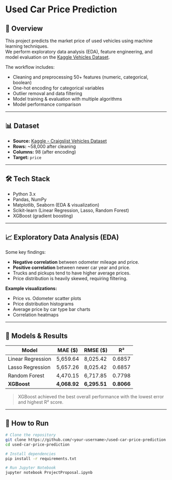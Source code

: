 # Used Car Price Prediction

## 📌 Overview
This project predicts the market price of used vehicles using machine learning techniques.  
We perform exploratory data analysis (EDA), feature engineering, and model evaluation on the [Kaggle Vehicles Dataset](https://www.kaggle.com/datasets/austinreese/craigslist-carstrucks-data).

The workflow includes:
- Cleaning and preprocessing 50+ features (numeric, categorical, boolean)
- One-hot encoding for categorical variables
- Outlier removal and data filtering
- Model training & evaluation with multiple algorithms
- Model performance comparison

---

## 📊 Dataset
- **Source:** [Kaggle - Craigslist Vehicles Dataset](https://www.kaggle.com/datasets/austinreese/craigslist-carstrucks-data)
- **Rows:** ~58,000 after cleaning
- **Columns:** 98 (after encoding)
- **Target:** `price`

---

## 🛠️ Tech Stack
- Python 3.x  
- Pandas, NumPy  
- Matplotlib, Seaborn (EDA & visualization)  
- Scikit-learn (Linear Regression, Lasso, Random Forest)  
- XGBoost (gradient boosting)  

---

## 📈 Exploratory Data Analysis (EDA)
Some key findings:
- **Negative correlation** between odometer mileage and price.
- **Positive correlation** between newer car year and price.
- Trucks and pickups tend to have higher average prices.
- Price distribution is heavily skewed, requiring filtering.

**Example visualizations:**
- Price vs. Odometer scatter plots
- Price distribution histograms
- Average price by car type bar charts
- Correlation heatmaps

---

## 🧮 Models & Results

| Model                  | MAE ($)  | RMSE ($) | R²     |
|------------------------|----------|----------|--------|
| Linear Regression      | 5,659.64 | 8,025.42 | 0.6857 |
| Lasso Regression       | 5,657.26 | 8,025.42 | 0.6857 |
| Random Forest          | 4,470.15 | 6,717.85 | 0.7798 |
| **XGBoost**            | **4,068.92** | **6,295.51** | **0.8066** |

> XGBoost achieved the best overall performance with the lowest error and highest R² score.

---

## 🚀 How to Run
```bash
# Clone the repository
git clone https://github.com/<your-username>/used-car-price-prediction.git
cd used-car-price-prediction

# Install dependencies
pip install -r requirements.txt

# Run Jupyter Notebook
jupyter notebook ProjectProposal.ipynb

